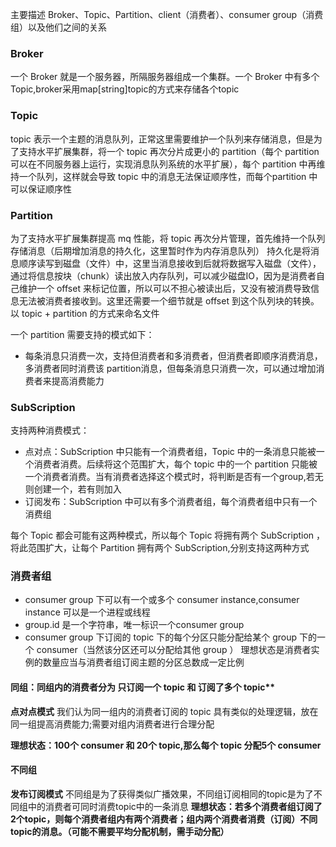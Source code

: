 主要描述 Broker、Topic、Partition、client（消费者）、consumer group（消费组）以及他们之间的关系

### Broker
一个 Broker 就是一个服务器，所隔服务器组成一个集群。一个 Broker 中有多个 Topic,broker采用map[string]topic的方式来存储各个topic

### Topic
topic 表示一个主题的消息队列，正常这里需要维护一个队列来存储消息，但是为了支持水平扩展集群，将一个 topic 再次分片成更小的 partition（每个 partition 可以在不同服务器上运行，实现消息队列系统的水平扩展），每个 partition 中再维持一个队列，这样就会导致 topic 中的消息无法保证顺序性，而每个partition 中可以保证顺序性

### Partition
为了支持水平扩展集群提高 mq 性能，将 topic 再次分片管理，首先维持一个队列存储消息（后期增加消息的持久化，这里暂时作为内存消息队列）
持久化是将消息顺序读写到磁盘（文件）中，这里当消息接收到后就将数据写入磁盘（文件），通过将信息按块（chunk）读出放入内存队列，可以减少磁盘IO，因为是消费者自己维护一个 offset 来标记位置，所以可以不担心被读出后，又没有被消费导致信息无法被消费者接收到。这里还需要一个细节就是 offset 到这个队列块的转换。以 topic + partition 的方式来命名文件

一个 partition 需要支持的模式如下：
- 每条消息只消费一次，支持但消费者和多消费者，但消费者即顺序消费消息，多消费者同时消费该 partition消息，但每条消息只消费一次，可以通过增加消费者来提高消费能力

### SubScription
支持两种消费模式：
- 点对点：SubScription 中只能有一个消费者组，Topic 中的一条消息只能被一个消费者消费。后续将这个范围扩大，每个 topic 中的一个 partition 只能被一个消费者消费。当有消费者选择这个模式时，将判断是否有一个group,若无则创建一个，若有则加入
- 订阅发布：SubScription 中可以有多个消费者组，每个消费者组中只有一个消费组

每个 Topic 都会可能有这两种模式，所以每个 Topic 将拥有两个 SubScription ，将此范围扩大，让每个 Partition 拥有两个 SubScription,分别支持这两种方式

### 消费者组
- consumer group 下可以有一个或多个 consumer instance,consumer instance 可以是一个进程或线程
- group.id 是一个字符串，唯一标识一个consumer group
- consumer group 下订阅的 topic 下的每个分区只能分配给某个 group 下的一个 consumer（当然该分区还可以分配给其他 group ）
理想状态是消费者实例的数量应当与消费者组订阅主题的分区总数成一定比例

#### 同组：同组内的消费者分为 只订阅一个 topic 和 订阅了多个 topic**
**点对点模式**
我们认为同一组内的消费者订阅的 topic 具有类似的处理逻辑，放在同一组提高消费能力;需要对组内消费者进行合理分配

**理想状态：100个 consumer 和 20个 topic,那么每个 topic 分配5个 consumer**

#### 不同组
**发布订阅模式**
不同组是为了获得类似广播效果，不同组订阅相同的topic是为了不同组中的消费者可同时消费topic中的一条消息
**理想状态：若多个消费者组订阅了2个topic，则每个消费者组内有两个消费者；组内两个消费者消费（订阅）不同topic的消息。（可能不需要平均分配机制，需手动分配）**